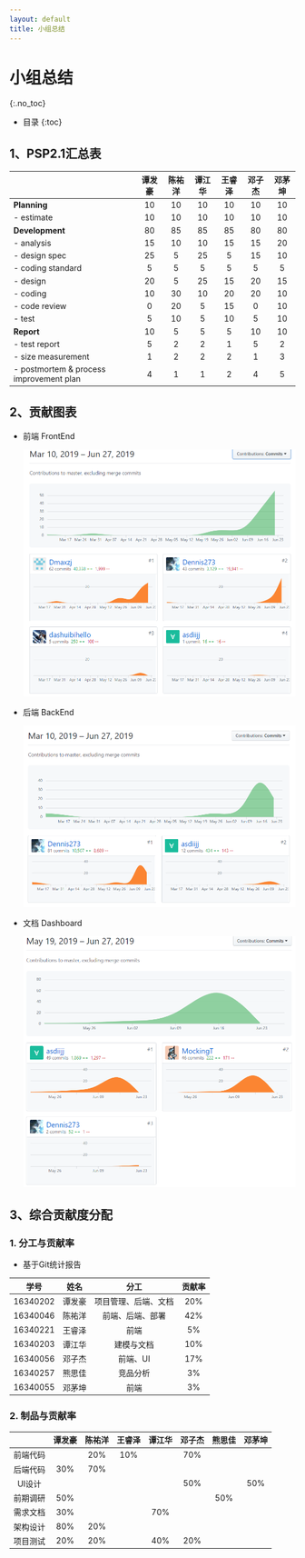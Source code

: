 ```yaml
---
layout: default
title: 小组总结
---
```


# 小组总结
{:.no_toc}

* 目录
{:toc}

## 1、PSP2.1汇总表

|  | 谭发豪 | 陈祐洋 | 谭江华 | 王睿泽 | 邓子杰 | 邓茅坤 |
| :- | :-: | :-: | :-: | :-: | :-: | :-: |
| **Planning** | 10 | 10 | 10 | 10 | 10 | 10 |
| - estimate | 10 | 10 | 10 | 10 | 10 | 10 |
| **Development** | 80 | 85 | 85 | 85 | 80 | 80 |
| - analysis | 15 | 10 | 10 | 15 | 15 | 20 |
| - design spec | 25 | 5 | 25 | 5 | 15 | 10 |
| - coding standard | 5 | 5 | 5 | 5 | 5 | 5 |
| - design | 20 | 5 | 25 | 15 | 20 | 15 |
| - coding | 10 | 30 | 10 | 20 | 20 | 10 |
| - code review | 0 | 20 | 5 | 15 | 0 | 10 |
| - test | 5 | 10 | 5 | 10 | 5 | 10 |
| **Report** | 10 | 5 | 5 | 5 | 10 | 10 |
| - test report | 5 | 2 | 2 | 1 | 5 | 2 |
| - size measurement | 1 | 2 | 2 | 2 | 1 | 3 |
| - postmortem & process improvement plan | 4 | 1 | 1 | 2 | 4 | 5 |

## 2、贡献图表

  - 前端 FrontEnd

    ![](pics/1.png)

  - 后端 BackEnd

    ![](pics/2.png)

  - 文档 Dashboard

    ![](pics/3.png)

## 3、综合贡献度分配

### 1. 分工与贡献率

  - 基于Git统计报告

  | 学号 | 姓名 | 分工 | 贡献率 |
  |:-:|:-:|:-:|:-:|
  | 16340202 | 谭发豪 | 项目管理、后端、文档 | 20% |
  | 16340046 | 陈祐洋 | 前端、后端、部署 | 42% |
  | 16340221 | 王睿泽 | 前端 | 5% |
  | 16340203 | 谭江华 | 建模与文档 | 10% |
  | 16340056 | 邓子杰 | 前端、UI | 17% |
  | 16340257 | 熊思佳 | 竞品分析 | 3% |
  | 16340055 | 邓茅坤 | 前端 | 3% |

### 2. 制品与贡献率

  |  | 谭发豪 | 陈祐洋 | 王睿泽 | 谭江华 | 邓子杰 | 熊思佳 | 邓茅坤 |
  |:-:|:-:|:-:|:-:|:-:|:-:|:-:|:-:|
  | 前端代码 |  | 20% | 10% |  | 70% |  |  |
  | 后端代码 | 30% | 70% |  |  |  |  |  |
  | UI设计 |  |  |  |  | 50% |  | 50% |
  | 前期调研 | 50% |  |  |  |  | 50% |  |
  | 需求文档 | 30% |  |  | 70% |  |  |  |
  | 架构设计 | 80% | 20% |  |  |  |  |  |
  | 项目测试 | 20% | 20% |  | 40% | 20% |  |  |
